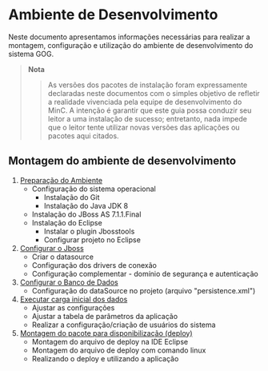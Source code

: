<script src="http://cdnjs.cloudflare.com/ajax/libs/raphael/2.1.0/raphael-min.js"></script>
<script src="http://cdnjs.cloudflare.com/ajax/libs/jquery/1.11.0/jquery.min.js"></script>
<script src="http://adrai.github.io/flowchart.js/flowchart-latest.js"></script>
<script>
	window.onload = function () {
		var diagram = flowchart.parse("st=>start: Iniciar\n" + 
			"e=>end\n" + 
			"op=>operation: Configurar o Banco de Dados\n" + 
			"op0=>operation: Configurar o projeto no Eclipse\n" + 
			"op1=>operation: Configurar o Jboss\n" + 
			"op2=>operation: Executar carga inicial\n" + 
			"op3=>operation: Ajustar as configurações\n" + 
			"cond=>condition: Aplicação Montada?\n" + 
			"st->op0->op->op1->cond\n" + 
			"cond(yes)->op2->op3->e\n" + 
			"cond(no)->op");
		diagram.drawSVG('diagram');
	};
</script>

# Ambiente de Desenvolvimento
Neste documento apresentamos informações necessárias para realizar a montagem, configuração e utilização do ambiente de desenvolvimento do sistema GOG. 

> **Nota**
>> As versões dos pacotes de instalação foram expressamente declaradas neste documentos com o simples objetivo de refletir a realidade vivenciada pela equipe de desenvolvimento do MinC. 
>> A intenção é garantir que este guia possa conduzir seu leitor a uma instalação de sucesso; entretanto, nada impede que o leitor tente utilizar novas versões das aplicações ou pacotes aqui citados.


## Montagem do ambiente de desenvolvimento

<div id='diagram' />

1. [Preparação do Ambiente](MontarAmbienteDesenvolvimento_PreparacaoAmbiente.md)
   * Configuração do sistema operacional
     * Instalação do Git
     * Instalação do Java JDK 8
   * Instalação do JBoss AS 7.1.1.Final
   * Instalação do Eclipse
     * Instalar o plugin Jbosstools
     * Configurar projeto no Eclipse
2. [Configurar o Jboss](MontarAmbienteDesenvolvimento_ConfiguracaoJboss.md)
   * Criar o datasource
   * Configuração dos drivers de conexão
   * Configuração complementar - domínio de segurança e autenticação
3. [Configurar o Banco de Dados](MontarAmbienteDesenvolvimento_ConfiguracaoSGDB.md)
   * Configuração do dataSource no projeto (arquivo "persistence.xml")
4. [Executar carga inicial dos dados](MontarAmbienteDesenvolvimento_CargaInicialDados.md)
   * Ajustar as configurações
   * Ajustar a tabela de parâmetros da aplicação
   * Realizar a configuração/criação de usuários do sistema
5. [Montagem do pacote para disponibilização (deploy)](MontarAmbienteDesenvolvimento_MontarDeploy.md)
   * Montagem do arquivo de deploy na IDE Eclipse
   * Montagem do arquivo de deploy com comando linux
   * Realizando o deploy e utilizando a aplicação

